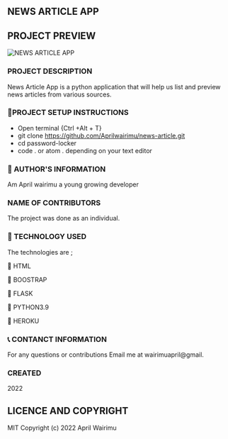 ## NEWS ARTICLE APP

## PROJECT PREVIEW

![NEWS ARTICLE APP](src/assets/project%20sreenshot/Screenshot%201.png)


### PROJECT DESCRIPTION

News Article App is a python application that will help us list and preview news articles from various sources.


### :pushpin:PROJECT SETUP INSTRUCTIONS

- Open terminal {Ctrl +Alt + T}
- git clone https://github.com/Aprilwairimu/news-article.git
- cd password-locker
- code . or atom . depending on your text editor

### :information_desk_person: AUTHOR'S INFORMATION

Am April wairimu a young growing developer

### NAME OF CONTRIBUTORS

The project was done as an individual.


### :pushpin: TECHNOLOGY USED

The technologies are ;

:small_blue_diamond: HTML

:small_blue_diamond: BOOSTRAP

:small_blue_diamond: FLASK

:small_blue_diamond: PYTHON3.9

:small_blue_diamond: HEROKU

### :telephone_receiver: CONTANCT INFORMATION

For any questions or contributions Email me at wairimuapril@gmail.

### CREATED

2022

## LICENCE AND COPYRIGHT

MIT Copyright (c) 2022 April Wairimu
